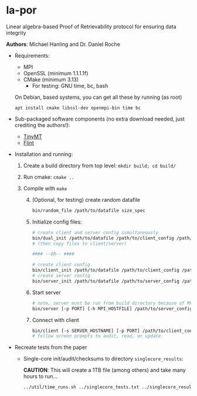 # la-por
Linear algebra-based Proof of Retrievability protocol for ensuring data integrity

**Authors**: Michael Hanling and Dr. Daniel Roche

*   Requirements:

	- MPI
	- OpenSSL (minimum 1.1.1.1f)
	- CMake (minimum 3.13)
        - For testing: GNU time, bc, bash

    On Debian, based systems, you can get all these by running (as root)

        apt install cmake libssl-dev openmpi-bin time bc

*   Sub-packaged software components
    (no extra download needed, just crediting the authors!):

	- [TinyMT](https://github.com/MersenneTwister-Lab/TinyMT)
	- [Flint](http://flintlib.org/)

*   Installation and running:

	1.  Create a build directory from top level:
	    `mkdir build; cd build/`

	2.  Run cmake:
	    `cmake ..`

	3.  Compile with
	    `make`

        4.  (Optional, for testing) create random datafile

            ```bash
            bin/random_file /path/to/datafile size_spec
            ```

        5.  Initialize config files:

            ```bash
            # create client and server config simultaneously
            bin/dual_init /path/to/datafile /path/to/client_config /path/to/server_config /path/to/merkle_config /path/to/merke_tree
            # (then copy files to client/server)

            #### --OR-- ####

            # create client config
            bin/client_init /path/to/datafile /path/to/client_config /path/to/merkle_config /path/to/merke_tree
            # create server config
            bin/server_init /path/to/datafile /path/to/server_config /path/to/merkle_config /path/to/merke_tree
            ```

        6.  Start server

            ```bash
            # note, server must be run from build directory because of MPI
            bin/server [-p PORT] [-h MPI_HOSTFILE] /path/to/server_config /path/to/merkle_config
            ```

        7.  Connect with client

            ```bash
            bin/client [-s SERVER_HOSTNAME] [-p PORT] /path/to/client_config /path/to/merkle_config
            # follow screen prompts to audit, read, or update
            ```

*   Recreate tests from the paper

    -   Single-core init/audit/checksums to directory `singlecore_results`:

        **CAUTION**: This will create a 1TB file (among others) and take many hours to run...

        ```bash
        ../util/time_runs.sh ../singlecore_tests.txt ../singlecore_results
        ```
